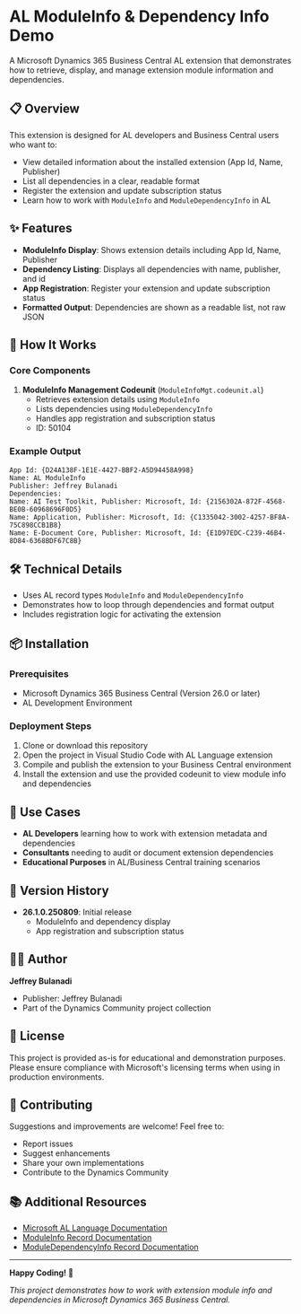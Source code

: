 # AL ModuleInfo & Dependency Info Demo

A Microsoft Dynamics 365 Business Central AL extension that demonstrates how to retrieve, display, and manage extension module information and dependencies.

## 📋 Overview

This extension is designed for AL developers and Business Central users who want to:
- View detailed information about the installed extension (App Id, Name, Publisher)
- List all dependencies in a clear, readable format
- Register the extension and update subscription status
- Learn how to work with `ModuleInfo` and `ModuleDependencyInfo` in AL

## ✨ Features

- **ModuleInfo Display**: Shows extension details including App Id, Name, Publisher
- **Dependency Listing**: Displays all dependencies with name, publisher, and id
- **App Registration**: Register your extension and update subscription status
- **Formatted Output**: Dependencies are shown as a readable list, not raw JSON

## 🚀 How It Works

### Core Components

1. **ModuleInfo Management Codeunit** (`ModuleInfoMgt.codeunit.al`)
   - Retrieves extension details using `ModuleInfo`
   - Lists dependencies using `ModuleDependencyInfo`
   - Handles app registration and subscription status
   - ID: 50104

### Example Output

```
App Id: {D24A138F-1E1E-4427-BBF2-A5D94458A998}
Name: AL ModuleInfo
Publisher: Jeffrey Bulanadi
Dependencies:
Name: AI Test Toolkit, Publisher: Microsoft, Id: {2156302A-872F-4568-BE0B-60968696F0D5}
Name: Application, Publisher: Microsoft, Id: {C1335042-3002-4257-BF8A-75C898CCB1B8}
Name: E-Document Core, Publisher: Microsoft, Id: {E1D97EDC-C239-46B4-8D84-6368BDF67C8B}
```

## 🛠️ Technical Details

- Uses AL record types `ModuleInfo` and `ModuleDependencyInfo`
- Demonstrates how to loop through dependencies and format output
- Includes registration logic for activating the extension

## 📦 Installation

### Prerequisites
- Microsoft Dynamics 365 Business Central (Version 26.0 or later)
- AL Development Environment

### Deployment Steps
1. Clone or download this repository
2. Open the project in Visual Studio Code with AL Language extension
3. Compile and publish the extension to your Business Central environment
4. Install the extension and use the provided codeunit to view module info and dependencies

## 🎯 Use Cases

- **AL Developers** learning how to work with extension metadata and dependencies
- **Consultants** needing to audit or document extension dependencies
- **Educational Purposes** in AL/Business Central training scenarios

## 📝 Version History

- **26.1.0.250809**: Initial release
  - ModuleInfo and dependency display
  - App registration and subscription status

## 👨‍💻 Author

**Jeffrey Bulanadi**
- Publisher: Jeffrey Bulanadi
- Part of the Dynamics Community project collection

## 📄 License

This project is provided as-is for educational and demonstration purposes. Please ensure compliance with Microsoft's licensing terms when using in production environments.

## 🤝 Contributing

Suggestions and improvements are welcome! Feel free to:
- Report issues
- Suggest enhancements
- Share your own implementations
- Contribute to the Dynamics Community

## 📚 Additional Resources

- [Microsoft AL Language Documentation](https://docs.microsoft.com/en-us/dynamics365/business-central/dev-itpro/developer/devenv-programming-in-al)
- [ModuleInfo Record Documentation](https://learn.microsoft.com/en-us/dynamics365/business-central/dev-itpro/developer/devenv-moduleinfo-data-type)
- [ModuleDependencyInfo Record Documentation](https://learn.microsoft.com/en-us/dynamics365/business-central/dev-itpro/developer/devenv-moduledependencyinfo-data-type)

---

**Happy Coding! 🚀**

*This project demonstrates how to work with extension module info and dependencies in Microsoft Dynamics 365 Business Central.*
